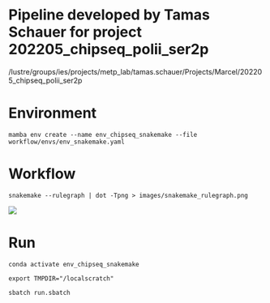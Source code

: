 # Pipeline developed by Tamas Schauer for project 202205_chipseq_polii_ser2p

/lustre/groups/ies/projects/metp_lab/tamas.schauer/Projects/Marcel/202205_chipseq_polii_ser2p

# Environment

```
mamba env create --name env_chipseq_snakemake --file workflow/envs/env_snakemake.yaml
```

# Workflow

```
snakemake --rulegraph | dot -Tpng > images/snakemake_rulegraph.png
```

![](images/snakemake_rulegraph.png)

# Run

```
conda activate env_chipseq_snakemake

export TMPDIR="/localscratch"

sbatch run.sbatch
```
